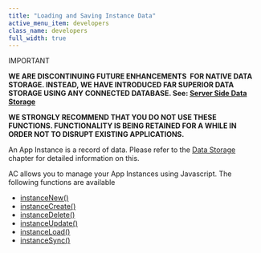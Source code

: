 ```yaml
---
title: "Loading and Saving Instance Data"
active_menu_item: developers
class_name: developers
full_width: true
---
```



IMPORTANT

**WE ARE DISCONTINUING FUTURE ENHANCEMENTS  FOR NATIVE DATA STORAGE. INSTEAD, WE HAVE INTRODUCED FAR SUPERIOR DATA STORAGE USING ANY CONNECTED DATABASE. See: [Server Side Data Storage](/developers/documentation/product-guide/data-storage/server-side-data-storage/)**

**WE STRONGLY RECOMMEND THAT YOU DO NOT USE THESE FUNCTIONS. FUNCTIONALITY IS BEING RETAINED FOR A WHILE IN ORDER NOT TO DISRUPT EXISTING APPLICATIONS.**

An App Instance is a record of data. Please refer to the [Data Storage](/developers/documentation/product-guide/advanced-features/data-storage-management/) chapter for detailed information on this.

AC allows you to manage your App Instances using Javascript. The following functions are available

 - [instanceNew()](/developers/documentation/scripting-apis/client-api/instance-data-functions/instancenew)
 - [instanceCreate()](/developers/documentation/scripting-apis/client-api/instance-data-functions/instancecreate)
 - [instanceDelete()](/developers/documentation/scripting-apis/client-api/instance-data-functions/instancedelete)
 - [instanceUpdate()](/developers/documentation/scripting-apis/client-api/instance-data-functions/instancesave)
 - [instanceLoad()](/developers/documentation/scripting-apis/client-api/instance-data-functions/instanceload)
 - [instanceSync()](/developers/documentation/scripting-apis/client-api/instance-data-functions/instancesync)

     
     
   

